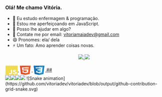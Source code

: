 ### Olá! Me chamo Vitória.

- 🌱 Eu estudo enfermagem & programação.
- 👯 Estou me aperfeiçoando em JavaScript.
- 🤔 Posso lhe ajudar em algo?
- 💬 Contate me por email: vitoriamaiadev@gmail.com
- 😄 Pronomes: ela/ dela
- ⚡ Um fato: Amo aprender coisas novas.

<div align="center">
  <a href="https://github.com/vitoriadev">
  <img height="180em" src="https://github-readme-stats.vercel.app/api?username=vitoriadev&show_icons=true&theme=dracula&include_all_commits=true&count_private=true"/> 
  <img height="180em" src="https://github-readme-stats.vercel.app/api/top-langs/?username=vitoriadev&layout=compact&langs_count=7&theme=dracula"/>
</div>
  
  <div style="display: inline_block"><br>
  <img align="center" alt="vitoriadev-Js" height="30" width="40" src="https://raw.githubusercontent.com/devicons/devicon/master/icons/javascript/javascript-plain.svg">
  <img align="center" alt="vitoriadev-HTML" height="30" width="40" src="https://raw.githubusercontent.com/devicons/devicon/master/icons/html5/html5-original.svg">
  <img align="center" alt="vitoriadev-CSS" height="30" width="40" src="https://raw.githubusercontent.com/devicons/devicon/master/icons/css3/css3-original.svg">
    ##
    
<div>
<a href="https://instagram.com/vivii_maiia?utm_medium=copy_link" target="_blank"><img src="https://img.shields.io/badge/-Instagram-%23E4405F?style=for-the-badge&logo=instagram&logoColor=white"></a><a href="https://discord.com/channels/@me" target="_blank"><img src="https://img.shields.io/badge/Discord-7289DA?style=for-the-badge&logo=discord&logoColor=white"></a><a href="https://www.linkedin.com/in/vitoria-maia-619146201/" target="_blank"><img src="https://img.shields.io/badge/-LinkedIn-%230077B5?style=for-the-badge&logo=linkedin&logoColor=white"></a><a href="https://myaccount.google.com/u/2/?utm_source=OGB&tab=mk&utm_medium=act&pli=1&nlr=1&gar=1"><img src="https://img.shields.io/badge/-Gmail-%23333?style=for-the-badge&logo=gmail&logoColor=white"></a>
  ![Snake animation](https://github.com/vitoriadev/vitoriadev/blob/output/github-contribution-grid-snake.svg)
    </div>
